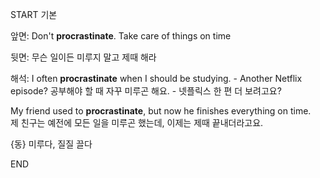 START
기본

앞면:
Don't **procrastinate**. Take care of things on time

뒷면:
무슨 일이든 미루지 말고 제때 해라

해석:
I often **procrastinate** when I should be studying. - Another Netflix episode?
공부해야 할 때 자꾸 미루곤 해요. - 넷플릭스 한 편 더 보려고요?

My friend used to **procrastinate**, but now he finishes everything on time.  
제 친구는 예전에 모든 일을 미루곤 했는데, 이제는 제때 끝내더라고요.

{동} 미루다, 질질 끌다
<!--ID: 1743749505566-->
END